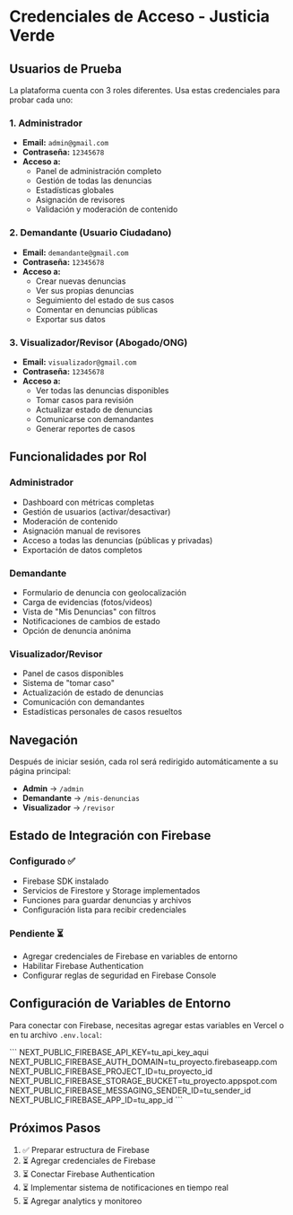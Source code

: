 # Credenciales de Acceso - Justicia Verde

## Usuarios de Prueba

La plataforma cuenta con 3 roles diferentes. Usa estas credenciales para probar cada uno:

### 1. Administrador
- **Email:** `admin@gmail.com`
- **Contraseña:** `12345678`
- **Acceso a:**
  - Panel de administración completo
  - Gestión de todas las denuncias
  - Estadísticas globales
  - Asignación de revisores
  - Validación y moderación de contenido

### 2. Demandante (Usuario Ciudadano)
- **Email:** `demandante@gmail.com`
- **Contraseña:** `12345678`
- **Acceso a:**
  - Crear nuevas denuncias
  - Ver sus propias denuncias
  - Seguimiento del estado de sus casos
  - Comentar en denuncias públicas
  - Exportar sus datos

### 3. Visualizador/Revisor (Abogado/ONG)
- **Email:** `visualizador@gmail.com`
- **Contraseña:** `12345678`
- **Acceso a:**
  - Ver todas las denuncias disponibles
  - Tomar casos para revisión
  - Actualizar estado de denuncias
  - Comunicarse con demandantes
  - Generar reportes de casos

## Funcionalidades por Rol

### Administrador
- Dashboard con métricas completas
- Gestión de usuarios (activar/desactivar)
- Moderación de contenido
- Asignación manual de revisores
- Acceso a todas las denuncias (públicas y privadas)
- Exportación de datos completos

### Demandante
- Formulario de denuncia con geolocalización
- Carga de evidencias (fotos/videos)
- Vista de "Mis Denuncias" con filtros
- Notificaciones de cambios de estado
- Opción de denuncia anónima

### Visualizador/Revisor
- Panel de casos disponibles
- Sistema de "tomar caso"
- Actualización de estado de denuncias
- Comunicación con demandantes
- Estadísticas personales de casos resueltos

## Navegación

Después de iniciar sesión, cada rol será redirigido automáticamente a su página principal:
- **Admin** → `/admin`
- **Demandante** → `/mis-denuncias`
- **Visualizador** → `/revisor`

## Estado de Integración con Firebase

### Configurado ✅
- Firebase SDK instalado
- Servicios de Firestore y Storage implementados
- Funciones para guardar denuncias y archivos
- Configuración lista para recibir credenciales

### Pendiente ⏳
- Agregar credenciales de Firebase en variables de entorno
- Habilitar Firebase Authentication
- Configurar reglas de seguridad en Firebase Console

## Configuración de Variables de Entorno

Para conectar con Firebase, necesitas agregar estas variables en Vercel o en tu archivo `.env.local`:

\`\`\`
NEXT_PUBLIC_FIREBASE_API_KEY=tu_api_key_aqui
NEXT_PUBLIC_FIREBASE_AUTH_DOMAIN=tu_proyecto.firebaseapp.com
NEXT_PUBLIC_FIREBASE_PROJECT_ID=tu_proyecto_id
NEXT_PUBLIC_FIREBASE_STORAGE_BUCKET=tu_proyecto.appspot.com
NEXT_PUBLIC_FIREBASE_MESSAGING_SENDER_ID=tu_sender_id
NEXT_PUBLIC_FIREBASE_APP_ID=tu_app_id
\`\`\`

## Próximos Pasos

1. ✅ Preparar estructura de Firebase
2. ⏳ Agregar credenciales de Firebase
3. ⏳ Conectar Firebase Authentication
4. ⏳ Implementar sistema de notificaciones en tiempo real
5. ⏳ Agregar analytics y monitoreo
